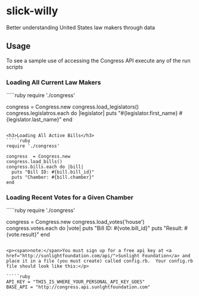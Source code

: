 slick-willy
===========

Better understanding United States law makers through data

<h2>Usage</h2>
<p>To see a sample use of accessing the Congress API execute any of the run scripts</p>

<h3>Loading All Current Law Makers</h3>
`````ruby
require './congress'

congress = Congress.new
congress.load_legislators()
congress.legislatros.each do |legislator|
  puts "#{legislator.first_name} #{legislator.last_name}"
end

`````

<h3>Loading All Active Bills</h3>
`````ruby
require './congress'

congress  = Congress.new
congress.load_bills()
congress.bills.each do |bill|
  puts "Bill ID: #{bill.bill_id}"
  puts "Chamber: #{bill.chamber}"
end
`````

<h3>Loading Recent Votes for a Given Chamber</h3>
`````ruby
require './congress'

congress = Congress.new
congress.load_votes('house')
congress.votes.each do |vote|
  puts "Bill ID: #{vote.bill_id}"
  puts "Result: #{vote.result}"
end
`````

<p><span>note:</span>You must sign up for a free api key at <a href="http://sunlightfoundation.com/api/">Sunlight Foundation</a> and place it in a file (you must create) called config.rb.  Your config.rb file should look like this:</p>

`````ruby
API_KEY = "THIS_IS_WHERE_YOUR_PERSONAL_API_KEY_GOES"
BASE_API = "http://congress.api.sunlghtfoundation.com"

`````
